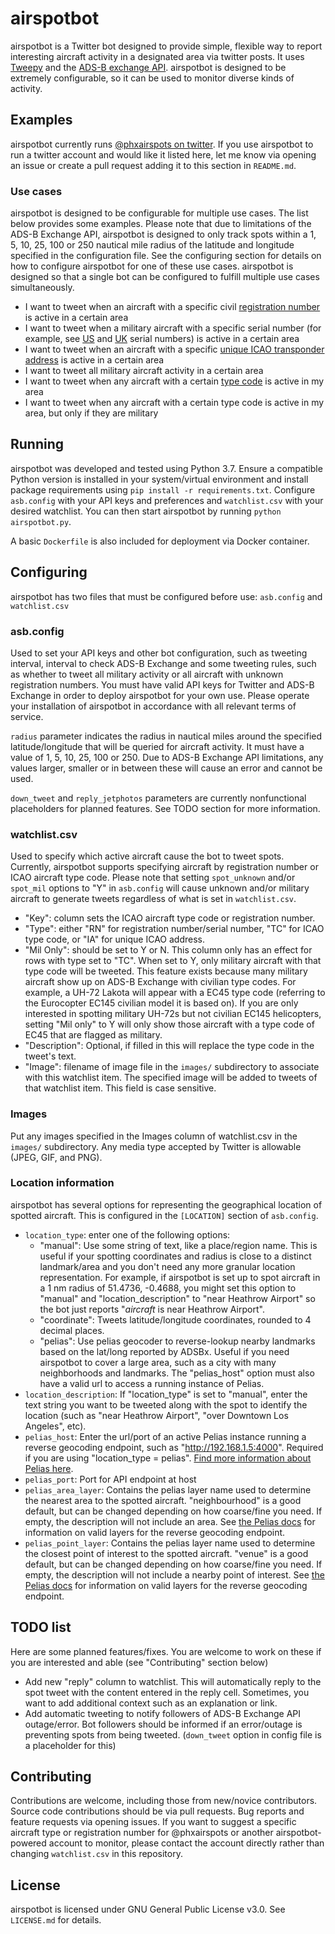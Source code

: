 # airspotbot
airspotbot is a Twitter bot designed to provide simple, flexible way to report interesting aircraft activity in a designated area via twitter posts. It uses [Tweepy](https://www.tweepy.org/) and the [ADS-B exchange API](https://www.adsbexchange.com/data/). airspotbot is designed to be extremely configurable, so it can be used to monitor diverse kinds of activity.


## Examples
airspotbot currently runs [@phxairspots on twitter](https://www.twitter.com/phxairspots). If you use airspotbot to run a twitter account and would like it listed here, let me know via opening an issue or create a pull request adding it to this section in `README.md`.

### Use cases
airspotbot is designed to be configurable for multiple use cases. The list below provides some examples. Please note that due to limitations of the ADS-B Exchange API, airspotbot is designed to only track spots within a 1, 5, 10, 25, 100 or 250 nautical mile radius of the latitude and longitude specified in the configuration file. See the configuring section for details on how to configure airspotbot for one of these use cases. airspotbot is designed so that a single bot can be configured to fulfill multiple use cases simultaneously.

* I want to tweet when an aircraft with a specific civil [registration number](https://en.wikipedia.org/wiki/Aircraft_registration) is active in a certain area
* I want to tweet when a military aircraft with a specific serial number (for example, see [US](https://en.wikipedia.org/wiki/United_States_military_aircraft_serial_numbers) and [UK](https://en.wikipedia.org/wiki/United_Kingdom_military_aircraft_serial_numbers) serial numbers) is active in a certain area
* I want to tweet when an aircraft with a specific [unique ICAO transponder address](https://en.wikipedia.org/wiki/Aviation_transponder_interrogation_modes#ICAO_24-bit_address) is active in a certain area
* I want to tweet all military aircraft activity in a certain area
* I want to tweet when any aircraft with a certain [type code](https://en.wikipedia.org/wiki/List_of_aircraft_type_designators) is active in my area
* I want to tweet when any aircraft with a certain type code is active in my area, but only if they are military

## Running
airspotbot was developed and tested using Python 3.7. Ensure a compatible Python version is installed in your system/virtual environment and install package requirements using `pip install -r requirements.txt`. Configure `asb.config` with your API keys and preferences and `watchlist.csv` with your desired watchlist. You can then start airspotbot by running `python airspotbot.py`.

A basic `Dockerfile` is also included for deployment via Docker container. 

## Configuring
airspotbot has two files that must be configured before use: `asb.config` and `watchlist.csv`

### asb.config
Used to set your API keys and other bot configuration, such as tweeting interval, interval to check ADS-B Exchange and some tweeting rules, such as whether to tweet all military activity or all aircraft with unknown registration numbers. You must have valid API keys for Twitter and ADS-B Exchange in order to deploy airspotbot for your own use. Please operate your installation of airspotbot in accordance with all relevant terms of service.

`radius` parameter indicates the radius in nautical miles around the specified latitude/longitude that will be queried for aircraft activity. It must have a value of 1, 5, 10, 25, 100 or 250. Due to ADS-B Exchange API limitations, any values larger, smaller or in between these will cause an error and cannot be used.
 
`down_tweet` and `reply_jetphotos` parameters are currently nonfunctional placeholders for planned features. See TODO section for more information.
  
### watchlist.csv
Used to specify which active aircraft cause the bot to tweet spots. Currently, airspotbot supports specifying aircraft by registration number or ICAO aircraft type code. Please note that setting `spot_unknown` and/or `spot_mil` options to "Y" in `asb.config` will cause unknown and/or military aircraft to generate tweets regardless of what is set in `watchlist.csv`.
* "Key": column sets the ICAO aircraft type code or registration number. 
* "Type": either "RN" for registration number/serial number, "TC" for ICAO type code, or "IA" for unique ICAO address.
* "Mil Only": should be set to Y or N. This column only has an effect for rows with type set to "TC". When set to Y, only military aircraft with that type code will be tweeted. This feature exists because many military aircraft show up on ADS-B Exchange with civilian type codes. For example, a UH-72 Lakota will appear with a EC45 type code (referring to the Eurocopter EC145 civilian model it is based on). If you are only interested in spotting military UH-72s but not civilian EC145 helicopters, setting "Mil only" to Y will only show those aircraft with a type code of EC45 that are flagged as military.
* "Description": Optional, if filled in this will replace the type code in the tweet's text. 
* "Image": filename of image file in the `images/` subdirectory to associate with this watchlist item. The specified image will be added to tweets of that watchlist item. This field is case sensitive.

### Images
Put any images specified in the Images column of watchlist.csv in the `images/` subdirectory. Any media type accepted by Twitter is allowable (JPEG, GIF, and PNG).

### Location information
airspotbot has several options for representing the geographical location of spotted aircraft. This is configured in the `[LOCATION]` section of `asb.config`.
* `location_type`: enter one of the following options:
    * "manual": Use some string of text, like a place/region name. This is useful if your spotting coordinates and radius is close to a distinct landmark/area and you don't need any more granular location representation. For example, if airspotbot is set up to spot aircraft in a 1 nm radius of 51.4736, -0.4688, you might set this option to "manual" and "location_description" to "near Heathrow Airport" so the bot just reports "*aircraft* is near Heathrow Airport".
    * "coordinate": Tweets latitude/longitude coordinates, rounded to 4 decimal places.
    * "pelias": Use pelias geocoder to reverse-lookup nearby landmarks based on the lat/long reported by ADSBx. Useful if you need airspotbot to cover a large area, such as a city with many neighborhoods and landmarks. The "pelias_host" option must also have a valid url to access a running instance of Pelias.
* `location_description`: If "location_type" is set to "manual", enter the text string you want to be tweeted along with the spot to identify the location (such as "near Heathrow Airport", "over Downtown Los Angeles", etc).
* `pelias_host`: Enter the url/port of an active Pelias instance running a reverse geocoding endpoint, such as "http://192.168.1.5:4000". Required if you are using "location_type = pelias". [Find more information about Pelias here](https://github.com/pelias/documentation).
* `pelias_port`: Port for API endpoint at host
* `pelias_area_layer`: Contains the pelias layer name used to determine the nearest area to the spotted aircraft. "neighbourhood" is a good default, but can be changed depending on how coarse/fine you need. If empty, the description will not include an area. See [the Pelias docs](https://github.com/pelias/documentation/blob/master/reverse.md) for information on valid layers for the reverse geocoding endpoint. 
* `pelias_point_layer`: Contains the pelias layer name used to determine the closest point of interest to the spotted aircraft. "venue" is a good default, but can be changed depending on how coarse/fine you need. If empty, the description will not include a nearby point of interest. See [the Pelias docs](https://github.com/pelias/documentation/blob/master/reverse.md) for information on valid layers for the reverse geocoding endpoint. 

## TODO list
Here are some planned features/fixes. You are welcome to work on these if you are interested and able (see "Contributing" section below)
* Add new "reply" column to watchlist. This will automatically reply to the spot tweet with the content entered in the reply cell. Sometimes, you want to add additional context such as an explanation or link.
* Add automatic tweeting to notify followers of ADS-B Exchange API outage/error. Bot followers should be informed if an error/outage is preventing spots from being tweeted. (`down_tweet` option in config file is a placeholder for this)

 
 ## Contributing
 Contributions are welcome, including those from new/novice contributors. Source code contributions should be via pull requests. Bug reports and feature requests via opening issues. If you want to suggest a specific aircraft type or registration number for @phxairspots or another airspotbot-powered account to monitor, please contact the account directly rather than changing `watchlist.csv` in this repository.
 
 ## License
 airspotbot is licensed under GNU General Public License v3.0. See `LICENSE.md` for details.
